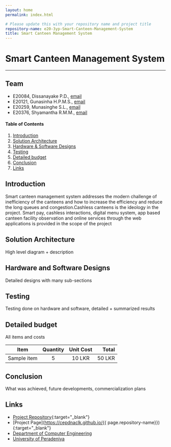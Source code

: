 ```yaml
---
layout: home
permalink: index.html

# Please update this with your repository name and project title
repository-name: e20-3yp-Smart-Canteen-Management-System
title: Smart Canteen Management System
---
```


[comment]: # "This is the standard layout for the project, but you can clean this and use your own template"

# Smart Canteen Management System
---

## Team
-  E20084, Dissanayake P.D., [email](e20084@eng.pdn.ac.lk.com)
-  E20121, Gunasinha H.P.M.S., [email](e20121@eng.pdn.ac.lk.com)
-  E20259, Munasinghe S.L., [email](e20259@eng.pdn.ac.lk.com)
-  E20376, Shyamantha R.M.M., [email](e20376@eng.pdn.ac.lk.com)

<!-- Image (photo/drawing of the final hardware) should be here -->

<!-- This is a sample image, to show how to add images to your page. To learn more options, please refer [this](https://projects.ce.pdn.ac.lk/docs/faq/how-to-add-an-image/) -->

<!-- ![Sample Image](./images/sample.png) -->

#### Table of Contents
1. [Introduction](#introduction)
2. [Solution Architecture](#solution-architecture )
3. [Hardware & Software Designs](#hardware-and-software-designs)
4. [Testing](#testing)
5. [Detailed budget](#detailed-budget)
6. [Conclusion](#conclusion)
7. [Links](#links)

## Introduction

Smart canteen management system addresses the modern challenge of inefficiency of the canteens and how to increase the efficiency and reduce the long queues and congestion.Cashless canteens is the ideology in the project. Smart pay, cashless interactions, digital menu system, app based canteen facility observation and online services through the web applications is provided in the scope of the project


## Solution Architecture

High level diagram + description

## Hardware and Software Designs

Detailed designs with many sub-sections

## Testing

Testing done on hardware and software, detailed + summarized results

## Detailed budget

All items and costs

| Item          | Quantity  | Unit Cost  | Total  |
| ------------- |:---------:|:----------:|-------:|
| Sample item   | 5         | 10 LKR     | 50 LKR |

## Conclusion

What was achieved, future developments, commercialization plans

## Links

- [Project Repository](https://github.com/cepdnaclk/e20-3yp-Smart-Canteen-Management-System){:target="_blank"}
- [Project Page](https://cepdnaclk.github.io/{{ page.repository-name}}){:target="_blank"}
- [Department of Computer Engineering](http://www.ce.pdn.ac.lk/)
- [University of Peradeniya](https://eng.pdn.ac.lk/)

[//]: # (Please refer this to learn more about Markdown syntax)
[//]: # (https://github.com/adam-p/markdown-here/wiki/Markdown-Cheatsheet)
